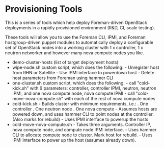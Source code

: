 Provisioning Tools
===================

This is a series of tools which help deploy Foreman-driven OpenStack deployments
in a rapidly provisioned environment (R&D, CI, scale testing).

These tools will allow you to use the Foreman CLI, IPMI, and Foreman
hostgroup-driven puppet modules to automatically deploy a configurable set of
OpenStack nodes into a working cluster with 1 x controller, 1 x neutron networker
and however many nova compute nodes you like.

   * demo-cluster-hosts  (list of target deployment hosts)
   * wipe-node.sh
        custom script, which does the following:
          - Unregister host from RHN or Satellite
          - Use IPMI interface to powerdown host
          - Delete host parameters from Foreman using hammer CLI
   * one-cluster.sh
        custom script, which does the following:
          - call "cold-kick.sh" with 6 parameters:
                  controller, controller IPMI, 
                  neutron, neutron IPMI, 
                  and one nova compute node, nova compute IPMI
          - call "cold-move-nova-compute.sh" with each of the rest of nova compute nodes
   * cold-kick.sh
          - Builds cluster with minimum requirements, i.e.:
               .  One controller
               .  One neutron node
               .  One nova compute
          - Assumes hosts are powered down, and uses hammer CLI to point nodes at the controller.
            (Also marks for rebuild)
          - Uses IPMI interface to powerup the hosts
   * cold-move-nova-compute.sh
          - Takes three arguments.  Controller IP, nova compute node, and compute node IPMI interface.
          - Uses hammer CLI to allocate compute node to cluster.  Mark host for rebuild.
          - Uses IPMI interface to power up the host (assumes already down).
